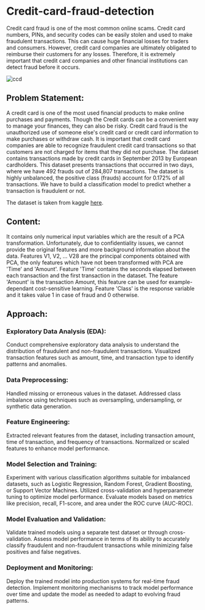 # Credit-card-fraud-detection
Credit card fraud is one of the most common online scams. Credit card numbers, PINs, and security codes can be easily stolen and used to make fraudulent transactions. This can cause huge financial losses for traders and consumers. However, credit card companies are ultimately obligated to reimburse their customers for any losses. Therefore, it is extremely important that credit card companies and other financial institutions can detect fraud before it occurs.

![ccd](https://github.com/ishagoel840/Credit-card-fraud-detection/assets/163164421/f66f76e4-15b3-4cc2-8aee-991923e1bed6)


## Problem Statement:
A credit card is one of the most used financial products to make online purchases and payments. Though the Credit cards can be a convenient way to manage your finances, they can also be risky. Credit card fraud is the unauthorized use of someone else's credit card or credit card information to make purchases or withdraw cash.
It is important that credit card companies are able to recognize fraudulent credit card transactions so that customers are not charged for items that they did not purchase. 
The dataset contains transactions made by credit cards in September 2013 by European cardholders. This dataset presents transactions that occurred in two days, where we have 492 frauds out of 284,807 transactions. The dataset is highly unbalanced, the positive class (frauds) account for 0.172% of all transactions.
We have to build a classification model to predict whether a transaction is fraudulent or not.

The dataset is taken from kaggle [here](https://www.kaggle.com/datasets/mlg-ulb/creditcardfraud).

## Content:
It contains only numerical input variables which are the result of a PCA transformation. Unfortunately, due to confidentiality issues, we cannot provide the original features and more background information about the data. Features V1, V2, … V28 are the principal components obtained with PCA, the only features which have not been transformed with PCA are 'Time' and 'Amount'. Feature 'Time' contains the seconds elapsed between each transaction and the first transaction in the dataset. The feature 'Amount' is the transaction Amount, this feature can be used for example-dependant cost-sensitive learning. Feature 'Class' is the response variable and it takes value 1 in case of fraud and 0 otherwise.

## Approach:
### Exploratory Data Analysis (EDA):

Conduct comprehensive exploratory data analysis to understand the distribution of fraudulent and non-fraudulent transactions.
Visualized transaction features such as amount, time, and transaction type to identify patterns and anomalies.
### Data Preprocessing:

Handled missing or erroneous values in the dataset.
Addressed class imbalance using techniques such as oversampling, undersampling, or synthetic data generation.
### Feature Engineering:

Extracted relevant features from the dataset, including transaction amount, time of transaction, and frequency of transactions.
Normalized or scaled features to enhance model performance.
### Model Selection and Training:

Experiment with various classification algorithms suitable for imbalanced datasets, such as Logistic Regression, Random Forest, Gradient Boosting, or Support Vector Machines.
Utilized cross-validation and hyperparameter tuning to optimize model performance.
Evaluate models based on metrics like precision, recall, F1-score, and area under the ROC curve (AUC-ROC).
### Model Evaluation and Validation:

Validate trained models using a separate test dataset or through cross-validation.
Assess model performance in terms of its ability to accurately classify fraudulent and non-fraudulent transactions while minimizing false positives and false negatives.
### Deployment and Monitoring:

Deploy the trained model into production systems for real-time fraud detection.
Implement monitoring mechanisms to track model performance over time and update the model as needed to adapt to evolving fraud patterns.

